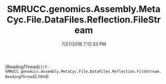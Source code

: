 ﻿---
title: SMRUCC.genomics.Assembly.MetaCyc.File.DataFiles.Reflection.FileStream
date: 7/27/2016 7:12:33 PM
---

[ReadingThread`2](T-SMRUCC.genomics.Assembly.MetaCyc.File.DataFiles.Reflection.FileStream.ReadingThread`2.html)

